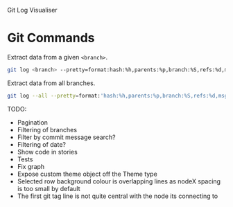 Git Log Visualiser

# Git Commands

Extract data from a given `<branch>`.
```bash
git log <branch> --pretty=format:hash:%h,parents:%p,branch:%S,refs:%d,msg:%s,cdate:%cd,adate:%ad' --date=iso
```

Extract data from all branches.
```bash
git log --all --pretty=format:'hash:%h,parents:%p,branch:%S,refs:%d,msg:%s,cdate:%cd,adate:%ad' --date=iso >> git-log-all.txt
```

TODO:
- Pagination
- Filtering of branches
- Filter by commit message search?
- Filtering of date?
- Show code in stories
- Tests
- Fix graph
- Expose custom theme object off the Theme type
- Selected row background colour is overlapping lines as nodeX spacing is too small by default
- The first git tag line is not quite central with the node its connecting to